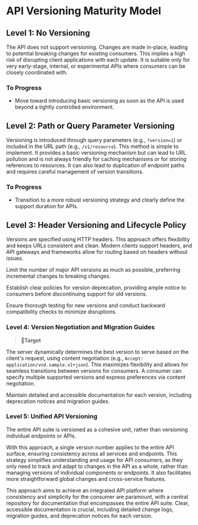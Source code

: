 # API Versioning Maturity Model

## Level 1: No Versioning

The API does not support versioning. Changes are made in-place, leading to potential breaking changes for existing consumers. This implies a high risk of disrupting client applications with each update. It is suitable only for very early-stage, internal, or experimental APIs where consumers can be closely coordinated with.

### To Progress

- Move toward introducing basic versioning as soon as the API is used beyond a tightly controlled environment.

## Level 2: Path or Query Parameter Versioning

Versioning is introduced through query parameters (e.g., `?version=1`) or included in the URL path (e.g., `/v1/resource`). This method is simple to implement. It provides a basic versioning mechanism but can lead to URL pollution and is not always friendly for caching mechanisms or for storing references to resources. It can also lead to duplication of endpoint paths and requires careful management of version transitions.

### To Progress

- Transition to a more robust versioning strategy and clearly define the support duration for APIs.

## Level 3: Header Versioning and Lifecycle Policy

Versions are specified using HTTP headers. This approach offers flexibility and keeps URLs consistent and clean. Modern clients support headers, and API gateways and frameworks allow for routing based on headers without issues.

Limit the number of major API versions as much as possible, preferring incremental changes to breaking changes.

Establish clear policies for version deprecation, providing ample notice to consumers before discontinuing support for old versions.

Ensure thorough testing for new versions and conduct backward compatibility checks to minimize disruptions.

### Level 4: Version Negotiation and Migration Guides

> **🎯Target**

The server dynamically determines the best version to serve based on the client's request, using content negotiation (e.g., `Accept: application/vnd.sample.v1+json`). This maximizes flexibility and allows for seamless transitions between versions for consumers. A consumer can specify multiple supported versions and express preferences via content negotiation.

Maintain detailed and accessible documentation for each version, including deprecation notices and migration guides.

### Level 5: Unified API Versioning

The entire API suite is versioned as a cohesive unit, rather than versioning individual endpoints or APIs.

With this approach, a single version number applies to the entire API surface, ensuring consistency across all services and endpoints. This strategy simplifies understanding and usage for API consumers, as they only need to track and adapt to changes in the API as a whole, rather than managing versions of individual components or endpoints. It also facilitates more straightforward global changes and cross-service features.

This approach aims to achieve an integrated API platform where consistency and simplicity for the consumer are paramount, with a central repository for documentation that encompasses the entire API suite. Clear, accessible documentation is crucial, including detailed change logs, migration guides, and deprecation notices for each version.
